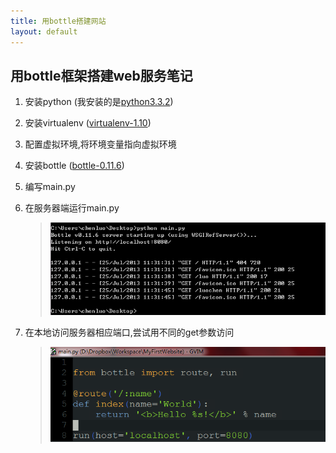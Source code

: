```yaml
---
title: 用bottle搭建网站
layout: default
---
```


用bottle框架搭建web服务笔记
---------------------------

1.	安装python (我安装的是[python3.3.2][a1])
2.	安装virtualenv ([virtualenv-1.10][a2])
3.	配置虚拟环境,将环境变量指向虚拟环境
4.	安装bottle ([bottle-0.11.6][a3])
5.	编写main.py
6.	在服务器端运行main.py
	>	![running main.py][p1]

7.	在本地访问服务器相应端口,尝试用不同的get参数访问
	>	![trying different parament of get][p2]


[a1]: http://www.python.org/download/
[a2]: http://pypi.python.org/pypi/virtualenv#downloads
[a3]: https://pypi.python.org/pypi/bottle/0.11.6
[p1]: p1.png
[p2]: p2.png

